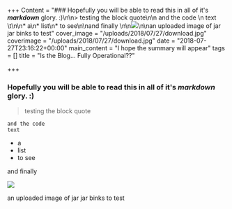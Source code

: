 +++
Content = "### Hopefully you will be able to read this in all of it's **_markdown_** glory. :)\n\n> testing the block quote\n\n    and the code \n    text \t\n\n* a\n* list\n* to see\n\nand finally \n\n![](/uploads/2018/07/27/download-1.jpg)\n\nan uploaded image of jar jar binks to test"
cover_image = "/uploads/2018/07/27/download.jpg"
coverimage = "/uploads/2018/07/27/download.jpg"
date = "2018-07-27T23:16:22+00:00"
main_content = "I hope the summary will appear"
tags = []
title = "Is the Blog... Fully Operational??"

+++
### Hopefully you will be able to read this in all of it's **_markdown_** glory. :)

> testing the block quote

    and the code 
    text 	

* a
* list
* to see

and finally

![](/uploads/2018/07/27/download-1.jpg)

an uploaded image of jar jar binks to test